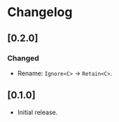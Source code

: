 # Changelog

## [0.2.0]

### Changed

- Rename: `Ignore<C>` -> `Retain<C>`.


## [0.1.0]

- Initial release.
